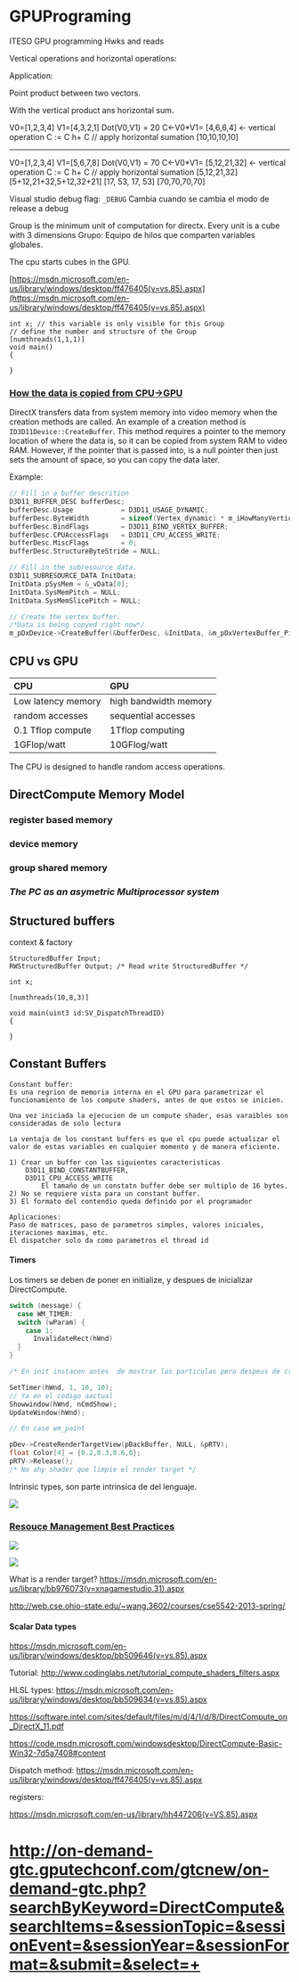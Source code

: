 # GPUPrograming
ITESO GPU programming Hwks and reads


Vertical operations and horizontal operations:



Application:

Point product between two vectors.

With the vertical product ans horizontal sum.

V0=[1,2,3,4]
V1=[4,3,2,1]
Dot(V0,V1) = 20
C<-V0*V1= [4,6,6,4] <- vertical operation
C := C h+ C // apply horizontal sumation
[10,10,10,10]

- - -
V0=[1,2,3,4]
V1=[5,6,7,8]
Dot(V0,V1) = 70
C<-V0*V1= [5,12,21,32] <- vertical operation
C := C h+ C // apply horizontal sumation
[5,12,21,32]
[5+12,21+32,5+12,32+21]
[17, 53, 17, 53]
[70,70,70,70]


Visual studio
debug flag: `_DEBUG`
Cambia cuando se cambia el modo de release a debug


Group is the minimum unit of computation for directx.
Every unit is a cube with 3 dimensions
Grupo: Equipo de hilos que comparten  variables globales.

The cpu starts cubes in the GPU.

[https://msdn.microsoft.com/en-us/library/windows/desktop/ff476405(v=vs.85).aspx](https://msdn.microsoft.com/en-us/library/windows/desktop/ff476405(v=vs.85).aspx)
```
int x; // this variable is only visible for this Group
// define the number and structure of the Group
[numthreads(1,1,1)]
void main()
{

}
```

### [How the data is copied from CPU->GPU](http://stackoverflow.com/questions/15814211/when-is-the-data-copied-to-gpu-memory)

DirectX transfers data from system memory into video memory when the creation methods
are called. An example of a creation method is `ID3D11Device::CreateBuffer`. This method requires a pointer to the memory location of where the data is, so it can be copied from
system RAM to video RAM. However, if the pointer that is passed into, is a null pointer
then just sets the amount of space, so you can copy the data later.


Example:
```C
// Fill in a buffer descrition
D3D11_BUFFER_DESC bufferDesc;
bufferDesc.Usage            = D3D11_USAGE_DYNAMIC;
bufferDesc.ByteWidth        = sizeof(Vertex_dynamic) * m_iHowManyVertices;
bufferDesc.BindFlags        = D3D11_BIND_VERTEX_BUFFER;
bufferDesc.CPUAccessFlags   = D3D11_CPU_ACCESS_WRITE;
bufferDesc.MiscFlags        = 0;
bufferDesc.StructureByteStride = NULL;

// Fill in the subresource data.
D3D11_SUBRESOURCE_DATA InitData;
InitData.pSysMem = &_vData[0];
InitData.SysMemPitch = NULL;
InitData.SysMemSlicePitch = NULL;

// Create the vertex buffer.
/*Data is being copyed right now*/
m_pDxDevice->CreateBuffer(&bufferDesc, &InitData, &m_pDxVertexBuffer_PiecePos);

```







## CPU vs GPU

| CPU | GPU     |
| :------------- | :------------- |
| Low latency memory       | high bandwidth memory       |
| random accesses | sequential accesses |
| 0.1 Tflop compute | 1Tflop computing |
| 1GFlop/watt | 10GFlog/watt |


The CPU is designed to handle random access operations.

## DirectCompute Memory Model
### register based memory

### device memory
### group shared memory




### _The PC as an asymetric Multiprocessor system_


## Structured buffers

context & factory


```
StructuredBuffer Input;
RWStructuredBuffer Output; /* Read write StructuredBuffer */

int x;

[numthreads(10,8,3)]

void main(uint3 id:SV_DispatchThreadID)
{

}
```
## Constant Buffers


    Constant buffer:
    Es una regrion de memoria interna en el GPU para parametrizar el funcionamiento de los compute shaders, antes de que estos se inicien.

    Una vez iniciada la ejecucion de un compute shader, esas varaibles son consideradas de solo lectura

    La ventaja de los constant buffers es que el cpu puede actualizar el valor de estas variables en cualquier momento y de manera eficiente.

    1) Crear un buffer con las siguientes caracteristicas
    	D3D11_BIND_CONSTANTBUFFER,
    	D3D11_CPU_ACCESS_WRITE
    		El tamaño de un constatn buffer debe ser multiplo de 16 bytes.
    2) No se requiere vista para un constant buffer.
    3) El formato del contendio queda definido por el programador

    Aplicaciones:
    Paso de matrices, paso de parametros simples, valores iniciales, iteraciones maximas, etc.
    El dispatcher solo da como parametros el thread id


#### Timers

Los timers se deben de poner en initialize, y despues de inicializar DirectCompute.


```c
switch (message) {
  case WM_TIMER:
  switch (wParam) {
    case 1:
      InvalidateRect(hWnd)
  }
}

/* En init instacen antes  de mostrar las particulas pero despeus de crearlas */

SetTimer(hWnd, 1, 10, 10);
// Ya en el codigo aactual
Showwindow(hWnd, nCmdShow);
UpdateWindow(hWnd);

// En case wm_paint

pDev->CreateRenderTargetView(pBackBuffer, NULL, &pRTV);
float Color[4] = {0.2,0.3,0.6,0};
pRTV->Release();
/* No ahy shader que limpie el render target */

```


Intrinsic types, son parte intrinsica de del lenguaje.

![](./IC520438.png)

### [Resouce Management Best Practices](https://msdn.microsoft.com/en-us/library/windows/desktop/ee418784(v=vs.85).aspx#managed_resources)

![](./IC94410.GIF)

![](IC129596.gif)



What is a render target?
https://msdn.microsoft.com/en-us/library/bb976073(v=xnagamestudio.31).aspx

http://web.cse.ohio-state.edu/~wang.3602/courses/cse5542-2013-spring/


#### Scalar Data types
https://msdn.microsoft.com/en-us/library/windows/desktop/bb509646(v=vs.85).aspx


Tutorial:
http://www.codinglabs.net/tutorial_compute_shaders_filters.aspx

HLSL types:
https://msdn.microsoft.com/en-us/library/windows/desktop/bb509634(v=vs.85).aspx

https://software.intel.com/sites/default/files/m/d/4/1/d/8/DirectCompute_on_DirectX_11.pdf

https://code.msdn.microsoft.com/windowsdesktop/DirectCompute-Basic-Win32-7d5a7408#content

Dispatch method:
  https://msdn.microsoft.com/en-us/library/windows/desktop/ff476405(v=vs.85).aspx

registers:

https://msdn.microsoft.com/en-us/library/hh447206(v=VS.85).aspx

http://on-demand-gtc.gputechconf.com/gtcnew/on-demand-gtc.php?searchByKeyword=DirectCompute&searchItems=&sessionTopic=&sessionEvent=&sessionYear=&sessionFormat=&submit=&select=+
=======
